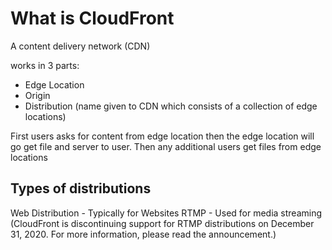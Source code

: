 # What is CloudFront

A content delivery network (CDN)

works in 3 parts:

- Edge Location
- Origin
- Distribution (name given to CDN which consists of a collection of edge locations)

First users asks for content from edge location then the edge location will go get file and server to user. Then any additional users get files from edge locations

## Types of distributions

Web Distribution - Typically for Websites
RTMP - Used for media streaming (CloudFront is discontinuing support for RTMP distributions on December 31, 2020. For more information, please read the announcement.)